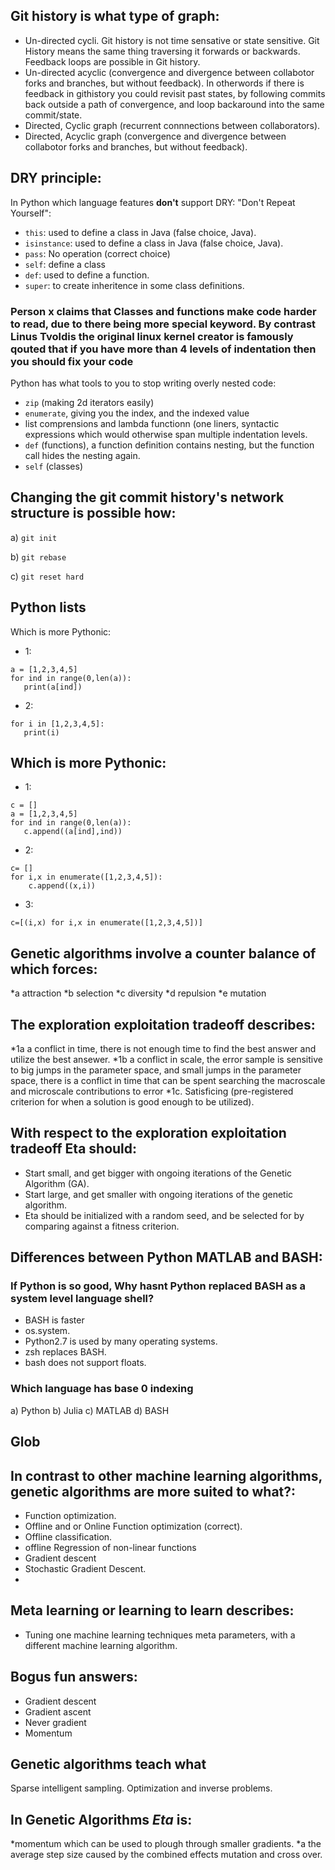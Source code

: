 
## Git history is what type of graph:
* Un-directed cycli. Git history is not time sensative or state sensitive. Git History means the same thing traversing it forwards or backwards. Feedback loops are possible in Git history.
* Un-directed acyclic (convergence and divergence between collabotor forks and branches, but without feedback). In otherwords if there is feedback in githistory you could revisit past states, by following commits back outside a path of convergence, and loop backaround into the same commit/state.
* Directed, Cyclic graph (recurrent connnections between collaborators).
* Directed, Acyclic graph (convergence and divergence between collabotor forks and branches, but without feedback).


## DRY principle:
In Python which language features **don't** support DRY: "Don't Repeat Yourself":
* `this`: used to define a class in Java (false choice, Java).
* `isinstance`: used to define a class in Java (false choice, Java).
* `pass`: No operation (correct choice)
* `self`: define a class
* `def`: used to define a function. 
* `super`: to create inheritence in some class definitions.


### Person x claims that Classes and functions make code harder to read, due to there being more special keyword. By contrast Linus Tvoldis the original linux kernel creator is famously qouted that if you have more than 4 levels of indentation then you should fix your code
Python has what tools to you to stop writing overly nested code:

* `zip` (making 2d iterators easily)
* `enumerate`, giving you the index, and the indexed value
* list comprensions and lambda functionn (one liners, syntactic expressions which would otherwise span multiple indentation levels.
* `def` (functions), a function definition contains nesting, but the function call hides the nesting again.
* `self` (classes)

## Changing the git commit history's network structure is possible how:

a) ```git init```

b) ```git rebase```

c) ```git reset hard```

## Python lists

Which is more Pythonic:

* 1:
```
a = [1,2,3,4,5]
for ind in range(0,len(a)):
   print(a[ind])
```
* 2:
```
for i in [1,2,3,4,5]:
   print(i)
```
## Which is more Pythonic:

* 1:
```
c = []
a = [1,2,3,4,5]
for ind in range(0,len(a)):
   c.append((a[ind],ind))
```
* 2:
```
c= []
for i,x in enumerate([1,2,3,4,5]):
    c.append((x,i))
```
* 3:
```
c=[(i,x) for i,x in enumerate([1,2,3,4,5])]
```

## Genetic algorithms involve a counter balance of which forces:
*a attraction
*b selection
*c diversity
*d repulsion
*e mutation

## The exploration exploitation tradeoff describes: 
*1a a conflict in time, there is not enough time to find the best answer and utilize the best ansewer.
*1b a conflict in scale, the error sample is sensitive to big jumps in the parameter space, and small jumps in the parameter space, there is a conflict in time that can be spent searching the macroscale and microscale contributions to error
*1c. Satisficing (pre-registered criterion for when a solution is good enough to be utilized).

## With respect to the exploration exploitation tradeoff Eta should:
* Start small, and get bigger with ongoing iterations of the Genetic Algorithm (GA).
* Start large, and get smaller with ongoing iterations of the genetic algorithm.
* Eta should be initialized with a random seed, and be selected for by comparing against a fitness criterion.

## Differences between Python MATLAB and BASH:
### If Python is so good, Why hasnt Python replaced BASH as a system level language shell?
* BASH is faster
* os.system.
* Python2.7 is used by many operating systems.
* zsh replaces BASH.
* bash does not support floats.
### Which language has base 0 indexing
a) Python
b) Julia
c) MATLAB
d) BASH

## Glob



## In contrast to other machine learning algorithms, genetic algorithms are more suited to what?:
* Function optimization.
* Offline and or Online Function optimization (correct).
* Offline classification.
* offline Regression of non-linear functions
* Gradient descent
* Stochastic Gradient Descent.
* 
## Meta learning or learning to learn describes:
* Tuning one machine learning techniques meta parameters, with a different machine learning algorithm.

## Bogus fun answers:
* Gradient descent
* Gradient ascent
* Never gradient
* Momentum

## Genetic algorithms teach what
Sparse intelligent sampling.
Optimization and inverse problems.

## In Genetic Algorithms $Eta$ is:
*momentum which can be used to plough through smaller gradients.
*a the average step size caused by the combined effects mutation and cross over.
